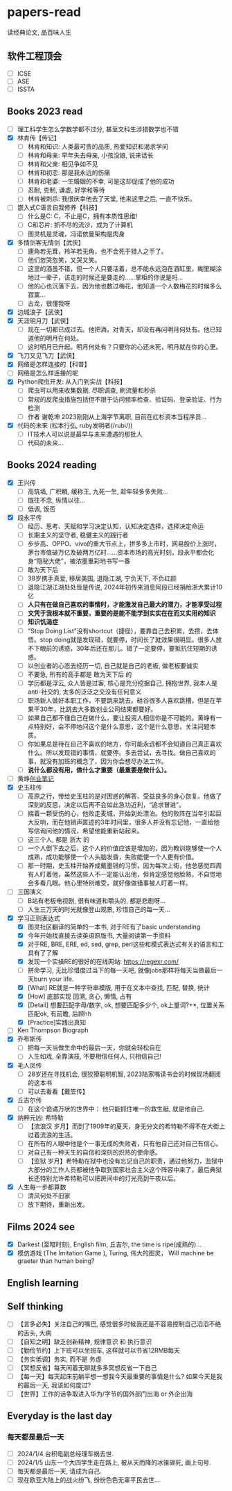 # papers-read
读经典论文, 品百味人生
## 软件工程顶会
- [ ] ICSE
- [ ] ASE
- [ ] ISSTA
## Books 2023 read
- [ ] 理工科学生怎么学数学都不过分, 甚至文科生涉猎数学也不错
- [x] 林肯传【传记】
  - [ ] 林肯和知识: 人类最可贵的品质, 热爱知识和渴求学问
  - [ ] 林肯和母亲: 早年失去母亲, 小孩没娘, 说来话长
  - [ ] 林肯和父亲: 相见争如不见
  - [ ] 林肯和初恋: 那是我永远的伤痛
  - [ ] 林肯和老婆: 一生婚姻的不幸, 可是这却促成了他的成功
  - [ ] 忍耐, 克制, 谦虚, 好学和等待
  - [ ] 林肯被刺杀: 我很庆幸他去了天堂, 他来这里之后, 一直不快乐。
- [ ] 嵌入式C语言自我修养【科技】
  - [ ] 什么是C: C，不止是C，拥有本质性思维!
  - [ ] C和芯片: 抓不尽的流沙，成为了计算机
  - [ ] 图灵机是灵魂，冯诺依曼架构是肉身
- [x] 多情剑客无情剑【武侠】
  - [ ] 鹿角若无茸，羚羊若无角，也不会死于猎人之手了。
  - [ ] 他们忽哭忽笑，又哭又笑。
  - [ ] 这里的酒虽不错，但一个人只要活着，总不能永远泡在酒缸里，糊里糊涂地过一辈子，该走的时候还是要走的......掌柜的你说是吗...
  - [ ] 他的心也沉落下去，因为他也数过梅花，他知道一个人数梅花的时候多么寂寞...
  - [ ] 古龙，很懂我呀
- [x] 边城浪子【武侠】
- [x] 天涯明月刀【武侠】
  - [ ] 现在一切都已成过去。他把酒，对青天，却没有再问明月何处有。他已知道他的明月在何处。
  - [ ] 这时明月已升起。明月何处有？只要你的心还未死，明月就在你的心里。
- [x] 飞刀又见飞刀【武侠】
- [x]  网络是怎样连接的【科普】
  - [ ] 网络是怎么样连接的呢
- [x] Python爬虫开发: 从入门到实战【科技】
  - [ ]  爬虫可以用来收集数据, 尽职调查, 刷流量和秒杀
  - [ ]  常规的反爬虫措施包括但不限于访问频率检查、验证码、登录验证、行为检测
  - [ ]  作者 谢乾坤 2023刚刚从上海字节离职, 目前在红杉资本当程序员...
- [x] 代码的未来 (松本行弘, ruby发明者(/rubi/))
  - [ ] IT技术人可以说是最早与未来遭遇的那批人
  - [ ] 代码的未来...
## Books 2024 reading
- [x] 王兴传
  - [ ] 高筑墙, 广积粮, 缓称王, 九死一生, 趁年轻多多失败...
  - [ ] 既往不念, 纵情以往...
  - [ ] 低调, 饭否
- [x] 段永平传
  - [ ] 经历、思考、天赋和学习决定认知，认知决定选择，选择决定命运
  - [ ] 长期主义的坚守者, 稳健主义的践行者
  - [ ] 步步高、OPPO、vivo的重大节点上，拼多多上市时，网易股价上涨时，茅台市值破万亿及破两万亿时……资本市场的高光时刻，段永平都会化身“隐秘大佬”，被浓墨重彩地书写一番
  - [ ] 敢为天下后
  - [ ] 38岁携手真爱, 移居美国, 退隐江湖, 宁负天下, 不负红颜
  - [ ] 退隐江湖江湖处处皆是传说, 2024年初传来消息阿段已经捐给浙大累计10亿
  - [ ] **人只有在做自己喜欢的事情时，才能激发自己最大的潜力，才能享受过程**
  - [ ] **文凭于我根本就不重要，重要的是能不能学到实实在在而又实用的知识**
  - [ ] **知识饥渴症**
  - [ ] “Stop Doing List”没有shortcut（捷径），要靠自己去积累，去攒，去体悟。stop doing就是发现错，就要停，时间长了就效果很明显。很多人放不下眼前的诱惑，30年后还在那儿。错了一定要停，要抵抗住短期的诱惑。
  - [ ] 以创业者的心态去经历一切, 自己就是自己的老板, 做老板要诚实
  - [ ] 不要急, 所有的高手都是 敢为天下后 的
  - [ ] 学历都是浮云, 众人皆是过客, 核心是充分挖掘自己, 拥抱世界, 我本人是anti-社交的, 太多的泛泛之交没有任何意义
  - [ ] 职场新人做好本职工作，不要跳来跳去。硅谷很多人喜欢跳槽，但是在苹果干30年，比跳去大多数创业公司结果都要好。
  - [ ] 如果自己都不懂自己在做什么，要让投资人相信你是不可能的。黄峥有一点特别好，会不停地问这个是什么意思，这个是什么意思，关注问题本质。
  - [ ] 你如果总是待在自己不喜欢的地方，你可能永远都不会知道自己真正喜欢什么。所以发现错的事情，就要停。多去尝试，去寻找。做自己喜欢的事，就没有加班的概念了，因为你会想尽办法工作。
  - [ ] **说什么都没有用，做什么才重要（最重要是做什么）。**
- [ ] 黄峥[创业笔记](https://zhuanlan.zhihu.com/p/351355341)
- [x] 史玉柱传
  - [ ] 高原之行，带给史玉柱的是对困惑的解答、受益良多的身心恢复。他做了深刻的反思，决定以后再不会如此急功近利，“追求冒进”。
  - [ ] 揣着一颗受伤的心，他败走麦城，开始到处漂泊。他的败阵在当年引起巨大反响，而在他销声匿迹的3年时间里，很多人并没有忘记他，一直给他写信询问他的情况，希望他能重新站起来。
  - [ ] 这三个人, 都是 浙大 的
  - [ ] 一个人倒下去之后，这个人的价值应该是增加的，因为教训能够使一个人成熟，成功能够使一个人头脑发昏，失败能使一个人更有价值。
  - [ ] 那一时期，史玉柱开始养成戴墨镜的习惯，因为每次上街，他总感觉四周有人盯着他，虽然这些人不一定能认出他，但肯定感觉他脸熟，不自觉地会多看几眼。他心里特别难受，就好像做错事被人盯着一样。
- [ ] 三国演义
  - [ ] B站有老板电视剧, 很有味道和嚼头的, 都是悲剧呀...
  - [ ] 人生三万天的时光就像登山观景, 珍惜自己的每一天...
- [x] 学习正则表达式
  - [x] 图灵社区翻译的简单的一本书, 对于RE有了basic understanding
  - [x] 今年开始找直接去读英语原版书, 大量阅读第一手资料
  - [x] 对于RE, BRE, ERE, ed, sed, grep, perl这些和模式表达式有关的语言和工具有了了解
  - [x] 发现一个实操RE的很好的在线网站: https://regexr.com/
  - [ ] 拼命学习, 无比珍惜度过当下的每一天吧, 就像jobs那样将每天当做最后一天burn your life.
  - [x] [What] RE就是一种字符串模版, 用于在文本中查找, 匹配, 替换, 统计
  - [x] [How] 底部实现 回溯, 贪心, 懒惰, 占有
  - [x] [Detail] 想要匹配字母/数字, ok, 想要匹配多少个, ok上量词?+*, 位置关系匹配ok, 有前瞻, 后顾hh
  - [x] [Practice]实践出真知
- [ ] Ken Thompson Biograph
- [x] 乔布斯传
  - [ ] 把每一天当做生命中的最后一天，你就会轻松自在
  - [ ] 人生如戏, 全靠演技, 不要相信任何人, 只相信自己!
- [x] 毛人凤传
  - [ ] 28岁还在寻找机会, 很狡猾聪明机智, 2023陆家嘴读书会的时候现场翻阅的这本书
  - [ ] 可以去看看【戴笠传】
- [x] 丘吉尔传
  - [ ] 在这个诡谲万状的世界中： 他只能抓住唯一的救生艇, 就是他自己.
- [x] 纳粹元凶: 希特勒
  - [ ] 【流浪汉 岁月】而到了1909年的夏天，身无分文的希特勒不得不在大街上过着流浪的生活。
  - [ ] 在所有的人眼中他是个一事无成的失败者，只有他自己还对自己有信心。
  - [ ] 对自己有一种天生的自信和深刻的炽热的使命感。
  - [ ] 【监狱 岁月】希特勒在狱中也没有忘记自己的职责，通过他努力，监狱中大部分的工作人员都被他争取到国家社会主义这个阵容中来了，最后典狱长还特别允许希特勒可以把房间中的灯光亮到午夜以后。
- [x] 人生每一步都算数
  - [ ] 清风何处不旧家
  - [ ] 放下期待，重新出发。  
## Films 2024 see
- [x] Darkest (至暗时刻), English film, 丘吉尔, the time is ripe(成熟的)...
- [x] 模仿游戏 (The Imitation Game ), Turing, 伟大的图灵， Will machine be graeter than human being?
## English learning
## Self thinking
- [ ] 【言多必失】关注自己的嘴巴, 感觉很多时候我还是不容易控制自己滔滔不绝的舌头, 大病
- [ ] 【自知之明】缺乏创新精神, 规律意识 和 执行意识
- [ ] 【勤俭节约】上下班可以坐班车, 这样就可以节省12RMB每天
- [ ] 【务实低调】务实, 而不是 务虚
- [ ] 【冥想反省】每天闲着无聊就多多冥想反省一下自己
- [ ] 【每一天】每天起床前躺平想一想我今天最重要的事情是什么? 如果今天是我的最后一天, 我该如何度过?
- [ ] 【世界】工作的话争取进入华为/字节的国外部门出海 or 外企出海
## Everyday is the last day
### 每天都是最后一天
- [ ] 2024/1/4 台积电副总经理车祸去世.
- [ ] 2024/1/5 山东一个大四学生走在路上, 被从天而降的冰锥砸死, 画上句号.
- [ ] 每天都是最后一天, 请成为自己.
- [ ] 现在欧亚大陆上的战火纷飞, 纷纷色色无辜平民去世...
